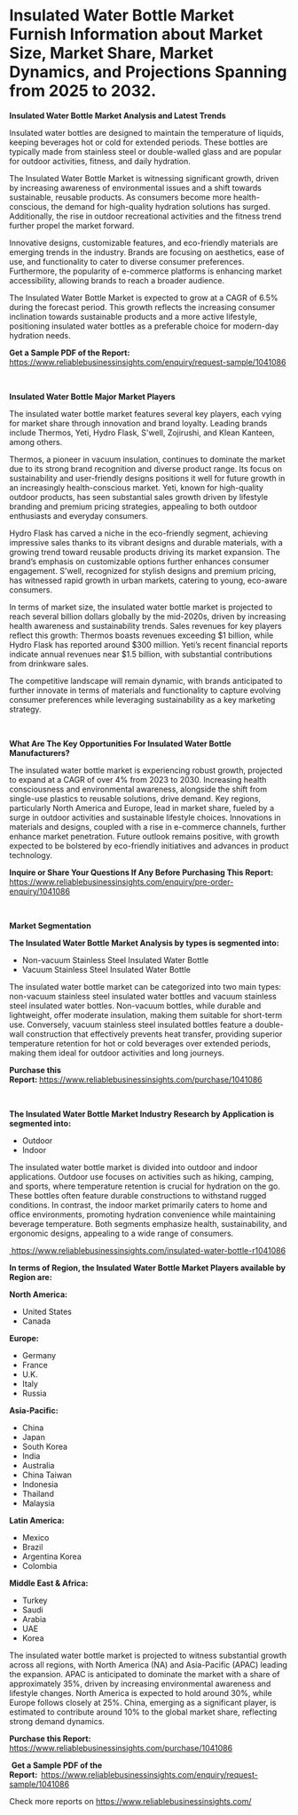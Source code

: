 <p><h1>Insulated Water Bottle Market Furnish Information about Market Size, Market Share, Market Dynamics, and Projections Spanning from 2025 to 2032.</h1></p><p><strong>Insulated Water Bottle Market Analysis and Latest Trends</strong></p>
<p><p>Insulated water bottles are designed to maintain the temperature of liquids, keeping beverages hot or cold for extended periods. These bottles are typically made from stainless steel or double-walled glass and are popular for outdoor activities, fitness, and daily hydration. </p><p>The Insulated Water Bottle Market is witnessing significant growth, driven by increasing awareness of environmental issues and a shift towards sustainable, reusable products. As consumers become more health-conscious, the demand for high-quality hydration solutions has surged. Additionally, the rise in outdoor recreational activities and the fitness trend further propel the market forward. </p><p>Innovative designs, customizable features, and eco-friendly materials are emerging trends in the industry. Brands are focusing on aesthetics, ease of use, and functionality to cater to diverse consumer preferences. Furthermore, the popularity of e-commerce platforms is enhancing market accessibility, allowing brands to reach a broader audience.</p><p>The Insulated Water Bottle Market is expected to grow at a CAGR of 6.5% during the forecast period. This growth reflects the increasing consumer inclination towards sustainable products and a more active lifestyle, positioning insulated water bottles as a preferable choice for modern-day hydration needs.</p></p>
<p><strong>Get a Sample PDF of the Report:&nbsp;</strong> <a href="https://www.reliablebusinessinsights.com/enquiry/request-sample/1041086?utm_campaign=3350&utm_medium=2&utm_source=Github&utm_content=ia&utm_term=04042025&utm_id=insulated-water-bottle">https://www.reliablebusinessinsights.com/enquiry/request-sample/1041086</a></p>
<p>&nbsp;</p>
<p><strong>Insulated Water Bottle Major Market Players</strong></p>
<p><p>The insulated water bottle market features several key players, each vying for market share through innovation and brand loyalty. Leading brands include Thermos, Yeti, Hydro Flask, S'well, Zojirushi, and Klean Kanteen, among others.</p><p>Thermos, a pioneer in vacuum insulation, continues to dominate the market due to its strong brand recognition and diverse product range. Its focus on sustainability and user-friendly designs positions it well for future growth in an increasingly health-conscious market. Yeti, known for high-quality outdoor products, has seen substantial sales growth driven by lifestyle branding and premium pricing strategies, appealing to both outdoor enthusiasts and everyday consumers.</p><p>Hydro Flask has carved a niche in the eco-friendly segment, achieving impressive sales thanks to its vibrant designs and durable materials, with a growing trend toward reusable products driving its market expansion. The brand’s emphasis on customizable options further enhances consumer engagement. S'well, recognized for stylish designs and premium pricing, has witnessed rapid growth in urban markets, catering to young, eco-aware consumers.</p><p>In terms of market size, the insulated water bottle market is projected to reach several billion dollars globally by the mid-2020s, driven by increasing health awareness and sustainability trends. Sales revenues for key players reflect this growth: Thermos boasts revenues exceeding $1 billion, while Hydro Flask has reported around $300 million. Yeti’s recent financial reports indicate annual revenues near $1.5 billion, with substantial contributions from drinkware sales. </p><p>The competitive landscape will remain dynamic, with brands anticipated to further innovate in terms of materials and functionality to capture evolving consumer preferences while leveraging sustainability as a key marketing strategy.</p></p>
<p>&nbsp;</p>
<p><strong>What Are The Key Opportunities For Insulated Water Bottle Manufacturers?</strong></p>
<p><p>The insulated water bottle market is experiencing robust growth, projected to expand at a CAGR of over 4% from 2023 to 2030. Increasing health consciousness and environmental awareness, alongside the shift from single-use plastics to reusable solutions, drive demand. Key regions, particularly North America and Europe, lead in market share, fueled by a surge in outdoor activities and sustainable lifestyle choices. Innovations in materials and designs, coupled with a rise in e-commerce channels, further enhance market penetration. Future outlook remains positive, with growth expected to be bolstered by eco-friendly initiatives and advances in product technology.</p></p>
<p><strong>Inquire or Share Your Questions If Any Before Purchasing This Report:</strong> <a href="https://www.reliablebusinessinsights.com/enquiry/pre-order-enquiry/1041086?utm_campaign=3350&utm_medium=2&utm_source=Github&utm_content=ia&utm_term=04042025&utm_id=insulated-water-bottle">https://www.reliablebusinessinsights.com/enquiry/pre-order-enquiry/1041086</a></p>
<p>&nbsp;</p>
<p><strong>Market Segmentation</strong></p>
<p><strong>The Insulated Water Bottle Market Analysis by types is segmented into:</strong></p>
<p><ul><li>Non-vacuum Stainless Steel Insulated Water Bottle</li><li>Vacuum Stainless Steel Insulated Water Bottle</li></ul></p>
<p><p>The insulated water bottle market can be categorized into two main types: non-vacuum stainless steel insulated water bottles and vacuum stainless steel insulated water bottles. Non-vacuum bottles, while durable and lightweight, offer moderate insulation, making them suitable for short-term use. Conversely, vacuum stainless steel insulated bottles feature a double-wall construction that effectively prevents heat transfer, providing superior temperature retention for hot or cold beverages over extended periods, making them ideal for outdoor activities and long journeys.</p></p>
<p><strong>Purchase this Report:&nbsp;</strong><a href="https://www.reliablebusinessinsights.com/purchase/1041086?utm_campaign=3350&utm_medium=2&utm_source=Github&utm_content=ia&utm_term=04042025&utm_id=insulated-water-bottle">https://www.reliablebusinessinsights.com/purchase/1041086</a></p>
<p>&nbsp;</p>
<p><strong>The Insulated Water Bottle Market Industry Research by Application is segmented into:</strong></p>
<p><ul><li>Outdoor</li><li>Indoor</li></ul></p>
<p><p>The insulated water bottle market is divided into outdoor and indoor applications. Outdoor use focuses on activities such as hiking, camping, and sports, where temperature retention is crucial for hydration on the go. These bottles often feature durable constructions to withstand rugged conditions. In contrast, the indoor market primarily caters to home and office environments, promoting hydration convenience while maintaining beverage temperature. Both segments emphasize health, sustainability, and ergonomic designs, appealing to a wide range of consumers.</p></p>
<p><a href="https://www.reliablebusinessinsights.com/insulated-water-bottle-r1041086?utm_campaign=3350&utm_medium=2&utm_source=Github&utm_content=ia&utm_term=04042025&utm_id=insulated-water-bottle">&nbsp;https://www.reliablebusinessinsights.com/insulated-water-bottle-r1041086</a></p>
<p><strong>In terms of Region, the Insulated Water Bottle Market Players available by Region are:</strong></p>
<p>
    <p> <strong> North America: </strong>
        <ul>
            <li>United States</li>
            <li>Canada</li>
        </ul>
        </p> 
    <p> <strong> Europe: </strong>
        <ul>
            <li>Germany</li>
            <li>France</li>
            <li>U.K.</li>
            <li>Italy</li>
            <li>Russia</li>
        </ul>
        </p> 
    <p> <strong> Asia-Pacific: </strong>
        <ul>
            <li>China</li>
            <li>Japan</li>
            <li>South Korea</li>
            <li>India</li>
            <li>Australia</li>
            <li>China Taiwan</li>
            <li>Indonesia</li>
            <li>Thailand</li>
            <li>Malaysia</li>
        </ul>
        </p> 
    <p> <strong> Latin America: </strong>
        <ul>
            <li>Mexico</li>
            <li>Brazil</li>
            <li>Argentina Korea</li>
            <li>Colombia</li>
        </ul>
        </p> 
    <p> <strong> Middle East & Africa: </strong>
        <ul>
            <li>Turkey</li>
            <li>Saudi</li>
            <li>Arabia</li>
            <li>UAE</li>
            <li>Korea</li>
        </ul>
    </p>
    </p>
<p><p>The insulated water bottle market is projected to witness substantial growth across all regions, with North America (NA) and Asia-Pacific (APAC) leading the expansion. APAC is anticipated to dominate the market with a share of approximately 35%, driven by increasing environmental awareness and lifestyle changes. North America is expected to hold around 30%, while Europe follows closely at 25%. China, emerging as a significant player, is estimated to contribute around 10% to the global market share, reflecting strong demand dynamics.</p></p>
<p><strong>Purchase this Report: </strong><a href="https://www.reliablebusinessinsights.com/purchase/1041086?utm_campaign=3350&utm_medium=2&utm_source=Github&utm_content=ia&utm_term=04042025&utm_id=insulated-water-bottle">https://www.reliablebusinessinsights.com/purchase/1041086</a></p>
<p>&nbsp;<strong>Get a Sample PDF of the Report:&nbsp;&nbsp;</strong><a href="https://www.reliablebusinessinsights.com/enquiry/request-sample/1041086?utm_campaign=3350&utm_medium=2&utm_source=Github&utm_content=ia&utm_term=04042025&utm_id=insulated-water-bottle">https://www.reliablebusinessinsights.com/enquiry/request-sample/1041086</a></p>
<p><strong></strong></p>
<p>Check more reports on <a href="https://www.reliablebusinessinsights.com/?utm_campaign=3350&utm_medium=2&utm_source=Github&utm_content=ia&utm_term=04042025&utm_id=insulated-water-bottle">https://www.reliablebusinessinsights.com/</a></p>